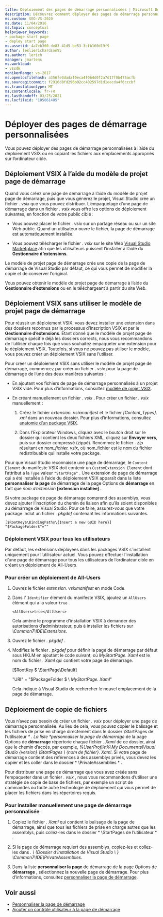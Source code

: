 ```yaml
---
title: Déploiement des pages de démarrage personnalisées | Microsoft Docs
description: Découvrez comment déployer des pages de démarrage personnalisées à l’aide d’un déploiement VSIX ou en copiant les fichiers aux emplacements corrects sur l’ordinateur cible.
ms.custom: SEO-VS-2020
ms.date: 11/04/2016
ms.topic: conceptual
helpviewer_keywords:
- package start page
- deploy start page
ms.assetid: 4a7eb360-de83-41d5-be53-3cfb160d19f9
author: leslierichardson95
ms.author: lerich
manager: jmartens
ms.workload:
- vssdk
monikerRange: vs-2017
ms.openlocfilehash: a356fe3dadaf0eca4f0b4d0f2a7d17f0b475acfb
ms.sourcegitcommit: f2916d8fd296b92cc402597d1d1eecda4f6cccbf
ms.translationtype: MT
ms.contentlocale: fr-FR
ms.lasthandoff: 03/25/2021
ms.locfileid: "105061405"
---
```

# <a name="deploy-custom-start-pages"></a>Déployer des pages de démarrage personnalisées

Vous pouvez déployer des pages de démarrage personnalisées à l’aide du déploiement VSIX ou en copiant les fichiers aux emplacements appropriés sur l’ordinateur cible.

## <a name="vsix-deployment-by-using-the-start-page-project-template"></a>Déploiement VSIX à l’aide du modèle de projet page de démarrage

Quand vous créez une page de démarrage à l’aide du modèle de projet page de démarrage, puis que vous générez le projet, Visual Studio crée un fichier *. vsix* que vous pouvez distribuer. L’empaquetage d’une page de démarrage dans un fichier *. vsix* vous offre les options de déploiement suivantes, en fonction de votre public ciblé :

- Vous pouvez placer le fichier *. vsix* sur un partage réseau ou sur un site Web public. Quand un utilisateur ouvre le fichier, la page de démarrage est automatiquement installée.

- Vous pouvez télécharger le fichier *. vsix* sur le site Web [Visual Studio Marketplace](https://marketplace.visualstudio.com/) afin que les utilisateurs puissent l’installer à l’aide du **Gestionnaire d’extensions**.

Le modèle de projet page de démarrage crée une copie de la page de démarrage de Visual Studio par défaut, ce qui vous permet de modifier la copie et de conserver l’original.

Vous pouvez obtenir le modèle de projet page de démarrage à l’aide du **Gestionnaire d’extensions** ou en le téléchargeant à partir du site Web.

## <a name="vsix-deployment-without-using-the-start-page-project-template"></a>Déploiement VSIX sans utiliser le modèle de projet page de démarrage
 Pour réussir un déploiement VSIX, vous devez installer une extension dans des dossiers reconnus par le processus d’inscription VSIX et par le **Gestionnaire d’extensions**. Étant donné que le modèle de projet page de démarrage spécifie déjà les dossiers corrects, nous vous recommandons de l’utiliser chaque fois que vous souhaitez empaqueter une extension pour le déploiement VSIX. Toutefois, si vous ne pouvez pas utiliser le modèle, vous pouvez créer un déploiement VSIX sans l’utiliser.

 Pour créer un déploiement VSIX sans utiliser le modèle de projet page de démarrage, commencez par créer un fichier *. vsix* pour la page de démarrage de l’une des deux manières suivantes :

- En ajoutant vos fichiers de page de démarrage personnalisés à un projet VSIX vide. Pour plus d’informations, consultez [modèle de projet VSIX](../extensibility/vsix-project-template.md).

- En créant manuellement un fichier *. vsix* . Pour créer un fichier *. vsix* manuellement :

   1. Créez le fichier *extension. vsixmanifest* et le fichier *[Content_Types]. xml* dans un nouveau dossier. Pour plus d’informations, consultez [anatomie d’un package VSIX](../extensibility/anatomy-of-a-vsix-package.md).

   2. Dans l’Explorateur Windows, cliquez avec le bouton droit sur le dossier qui contient les deux fichiers XML, cliquez sur **Envoyer vers**, puis sur dossier compressé (zippé). Renommez le fichier *. zip* résultant en *nom_fichier. vsix*, où nom_fichier est le nom du fichier redistribuable qui installe votre package.

Pour que Visual Studio reconnaisse une page de démarrage, le `Content Element` du manifeste VSIX doit contenir un `CustomExtension Element` dont l’attribut a la `Type` valeur `"StartPage"` . Une extension de page de démarrage qui a été installée à l’aide du déploiement VSIX apparaît dans la liste **personnaliser la page** de démarrage de la page Options de **démarrage** en tant que *nom d’extension* **[extension installée]** .

Si votre package de page de démarrage comprend des assemblys, vous devez ajouter l’inscription du chemin de liaison afin qu’ils soient disponibles au démarrage de Visual Studio. Pour ce faire, assurez-vous que votre package inclut un fichier *. pkgdef* contenant les informations suivantes.

```
[$RootKey$\BindingPaths\{Insert a new GUID here}]
"$PackageFolder$"=""
```

### <a name="vsix-deployment-for-all-users"></a>Déploiement VSIX pour tous les utilisateurs
 Par défaut, les extensions déployées dans les packages VSIX s’installent uniquement pour l’utilisateur actuel. Vous pouvez effectuer l’installation d’une page de démarrage pour tous les utilisateurs de l’ordinateur cible en créant un déploiement de All-Users.

### <a name="to-create-an-all-users-deployment"></a>Pour créer un déploiement de All-Users

1. Ouvrez le fichier *extension. vsixmanifest* en mode Code.

2. Dans l' `Identifier` élément du manifeste VSIX, ajoutez un `AllUsers` élément qui a la valeur `true` .

    ```
    <AllUsers>true</AllUsers>
    ```

     Cela amène le programme d’installation VSIX à demander des autorisations d’administrateur, puis à installer les fichiers sur *\Common7\IDE\Extensions*.

3. Ouvrez le fichier *. pkgdef* .

4. Modifiez le fichier *. pkgdef* pour définir la page de démarrage par défaut sous HKLM en ajoutant le code suivant, où *MyStartPage. Xaml* est le nom du fichier *. Xaml* qui contient votre page de démarrage.

     [$RootKey $ \StartPage\Default]

     "URI" = "$PackageFolder $ \\ *MyStartPage. Xaml*"

     Cela indique à Visual Studio de rechercher le nouvel emplacement de la page de démarrage.

## <a name="file-copy-deployment"></a>Déploiement de copie de fichiers
 Vous n’avez pas besoin de créer un fichier *. vsix* pour déployer une page de démarrage personnalisée. Au lieu de cela, vous pouvez copier le balisage et les fichiers de prise en charge directement dans le dossier \StartPages de l’utilisateur <em> \* . La liste **personnaliser la page de démarrage</em>* de la page Options de **démarrage** répertorie chaque fichier *. Xaml* de ce dossier, ainsi que le chemin d’accès, par exemple, *%UserProfile%\My Documents\Visual Studio {version} \StartPages \\ {nom de fichier}. Xaml*. Si votre page de démarrage contient des références à des assemblys privés, vous devez les copier et les coller dans le dossier * \PrivateAssemblies \* .

 Pour distribuer une page de démarrage que vous avez créée sans l’empaqueter dans un fichier *. vsix* , nous vous recommandons d’utiliser une stratégie de copie de base de fichiers, par exemple un script de commandes ou toute autre technologie de déploiement qui vous permet de placer les fichiers dans les répertoires requis.

### <a name="to-manually-install-a-custom-start-page"></a>Pour installer manuellement une page de démarrage personnalisée

1. Copiez le fichier *. Xaml* qui contient le balisage de la page de démarrage, ainsi que tous les fichiers de prise en charge autres que les assemblys, puis collez-les dans le dossier * \StartPages de l’utilisateur \* .

2. Si la page de démarrage requiert des assemblys, copiez-les et collez-les dans *. \\ {Dossier d’installation de Visual Studio \\ } \Common7\IDE\PrivateAssemblies*.

3. Dans la liste **personnaliser la page** de démarrage de la page Options de **démarrage** , sélectionnez la nouvelle page de démarrage. Pour plus d’informations, consultez [personnaliser la page de démarrage](../ide/customizing-the-start-page-for-visual-studio.md).

## <a name="see-also"></a>Voir aussi

- [Personnaliser la page de démarrage](../ide/customizing-the-start-page-for-visual-studio.md)
- [Ajouter un contrôle utilisateur à la page de démarrage](../extensibility/adding-user-control-to-the-start-page.md)
